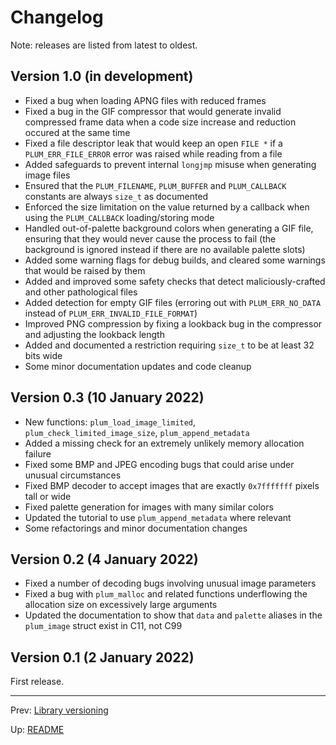 # Changelog

Note: releases are listed from latest to oldest.

## Version 1.0 (in development)

- Fixed a bug when loading APNG files with reduced frames
- Fixed a bug in the GIF compressor that would generate invalid compressed frame data when a code size increase and
  reduction occured at the same time
- Fixed a file descriptor leak that would keep an open `FILE *` if a `PLUM_ERR_FILE_ERROR` error was raised while
  reading from a file
- Added safeguards to prevent internal `longjmp` misuse when generating image files
- Ensured that the `PLUM_FILENAME`, `PLUM_BUFFER` and `PLUM_CALLBACK` constants are always `size_t` as documented
- Enforced the size limitation on the value returned by a callback when using the `PLUM_CALLBACK` loading/storing mode
- Handled out-of-palette background colors when generating a GIF file, ensuring that they would never cause the
  process to fail (the background is ignored instead if there are no available palette slots)
- Added some warning flags for debug builds, and cleared some warnings that would be raised by them
- Added and improved some safety checks that detect maliciously-crafted and other pathological files
- Added detection for empty GIF files (erroring out with `PLUM_ERR_NO_DATA` instead of `PLUM_ERR_INVALID_FILE_FORMAT`)
- Improved PNG compression by fixing a lookback bug in the compressor and adjusting the lookback length
- Added and documented a restriction requiring `size_t` to be at least 32 bits wide
- Some minor documentation updates and code cleanup

## Version 0.3 (10 January 2022)

- New functions: `plum_load_image_limited`, `plum_check_limited_image_size`, `plum_append_metadata`
- Added a missing check for an extremely unlikely memory allocation failure
- Fixed some BMP and JPEG encoding bugs that could arise under unusual circumstances
- Fixed BMP decoder to accept images that are exactly `0x7fffffff` pixels tall or wide
- Fixed palette generation for images with many similar colors
- Updated the tutorial to use `plum_append_metadata` where relevant
- Some refactorings and minor documentation changes

## Version 0.2 (4 January 2022)

- Fixed a number of decoding bugs involving unusual image parameters
- Fixed a bug with `plum_malloc` and related functions underflowing the allocation size on excessively large arguments
- Updated the documentation to show that `data` and `palette` aliases in the `plum_image` struct exist in C11, not C99

## Version 0.1 (2 January 2022)

First release.

* * *

Prev: [Library versioning](version.md)

Up: [README](README.md)
